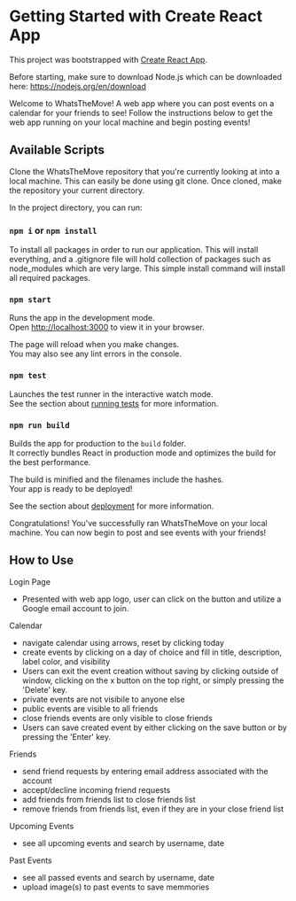 # Getting Started with Create React App

This project was bootstrapped with [Create React App](https://github.com/facebook/create-react-app).

Before starting, make sure to download Node.js which can be downloaded here: https://nodejs.org/en/download

Welcome to WhatsTheMove! A web app where you can post events on a calendar for your friends to see! Follow the instructions below to get the web app running on your local machine and begin posting events!

## Available Scripts
Clone the WhatsTheMove repository that you're currently looking at into a local machine. This can easily be done using git clone. Once cloned, make the repository your current directory.

In the project directory, you can run:

### `npm i` or `npm install`
To install all packages in order to run our application. This will install everything, and a .gitignore file will hold collection of packages such as node_modules which are very large. This simple install command will install all required packages.

### `npm start`

Runs the app in the development mode.\
Open [http://localhost:3000](http://localhost:3000) to view it in your browser.

The page will reload when you make changes.\
You may also see any lint errors in the console.


### `npm test`

Launches the test runner in the interactive watch mode.\
See the section about [running tests](https://facebook.github.io/create-react-app/docs/running-tests) for more information.

### `npm run build`

Builds the app for production to the `build` folder.\
It correctly bundles React in production mode and optimizes the build for the best performance.

The build is minified and the filenames include the hashes.\
Your app is ready to be deployed!

See the section about [deployment](https://facebook.github.io/create-react-app/docs/deployment) for more information.

Congratulations! You've successfully ran WhatsTheMove on your local machine. You can now begin to post and see events with your friends!

## How to Use

Login Page
- Presented with web app logo, user can click on the button and utilize a Google email account to join.

Calendar
- navigate calendar using arrows, reset by clicking today
- create events by clicking on a day of choice and fill in title, description, label color, and visibility
- Users can exit the event creation without saving by clicking outside of window, clicking on the x button on the top right, or simply pressing the 'Delete' key.
- private events are not visibile to anyone else
- public events are visible to all friends
- close friends events are only visible to close friends
- Users can save created event by either clicking on the save button or by pressing the 'Enter' key.

Friends
- send friend requests by entering email address associated with the account
- accept/decline incoming friend requests
- add friends from friends list to close friends list 
- remove friends from friends list, even if they are in your close friend list

Upcoming Events
- see all upcoming events and search by username, date

Past Events
- see all passed events and search by username, date 
- upload image(s) to past events to save memmories 
